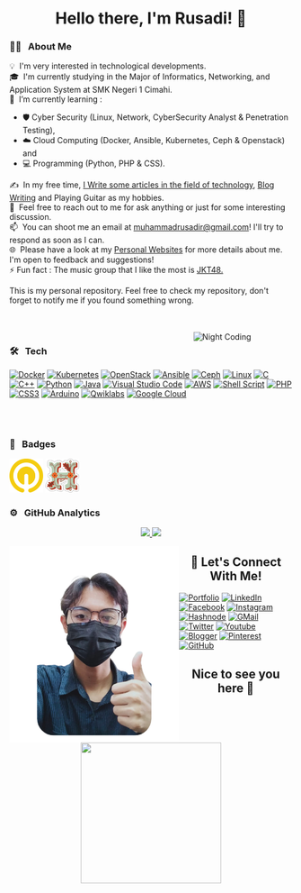 
<!--
**rusadirr/rusadirr** is a ✨ _special_ ✨ repository because its `README.md` (this file) appears on your GitHub profile.
-->

<h1 align="center">Hello there, I'm Rusadi! 👋</h1>

### 👨‍💻 &nbsp; About Me

💡 &nbsp;I'm very interested in technological developments.\
🎓 &nbsp;I'm currently studying in the Major of Informatics, Networking, and Application System at SMK Negeri 1 Cimahi.\
🌱 &nbsp;I’m currently learning : 
- 🛡️ Cyber Security (Linux, Network, CyberSecurity Analyst & Penetration Testing), 
- ☁️ Cloud Computing (Docker, Ansible, Kubernetes, Ceph & Openstack) and 
- 💻 Programming (Python, PHP & CSS).

✍️ &nbsp;In my free time, [I Write some articles in the field of technology](https://project.rusadi.me/), [Blog Writing](https://blog.rusadi.me/) and Playing Guitar as my hobbies.\
💬 &nbsp;Feel free to reach out to me for ask anything or just for some interesting discussion.\
📫 &nbsp;You can shoot me an email at muhammadrusadir@gmail.com! I'll try to respond as soon as I can.\
🌐 &nbsp;Please have a look at my [Personal Websites](https://rusadi.me) for more details about me. I'm open to feedback and suggestions! \
⚡ Fun fact : The music group that I like the most is [JKT48.](https://jkt48.com/)

This is my personal repository. Feel free to check my repository, don't forget to notify me if you found something wrong.

<!-- 
<p align="center">
  <a href="https://readme.andyruwruw.com/api/now-playing?open">
   

    <img src="https://readme.andyruwruw.com/api/now-playing">
  </a>
</p>

https://open.spotify.com/album/3efKVeZU2FZtDEvvrIy2x9
https://open.spotify.com/track/2SGBEDwsOAOAHrrdAd304i

-->

<br><br>
<img width="35%" alt="Night Coding" src="https://i.pinimg.com/originals/e4/26/70/e426702edf874b181aced1e2fa5c6cde.gif" align="right"/>

### 🛠️ &nbsp; Tech
[![Docker](https://img.shields.io/badge/docker-%230db7ed.svg?style=for-the-badge&logo=docker&logoColor=white)](https://www.docker.com/)
[![Kubernetes](https://img.shields.io/badge/kubernetes-%23326ce5.svg?style=for-the-badge&logo=kubernetes&logoColor=white)](https://kubernetes.io/)
[![OpenStack](https://img.shields.io/badge/Openstack-%23f01742.svg?style=for-the-badge&logo=openstack&logoColor=white)](https://www.openstack.org/)
[![Ansible](https://img.shields.io/badge/ansible-%231A1918.svg?style=for-the-badge&logo=ansible&logoColor=white)](https://www.ansible.com/)
[![Ceph](https://img.shields.io/badge/ceph-%23EF5C55.svg?&style=for-the-badge&logo=ceph&logoColor=white)](https://ceph.io/en/)
[![Linux](https://img.shields.io/badge/-Linux-fcc624?style=for-the-badge&logo=linux&logoColor=white)](https://www.linuxfoundation.org/)
[![C](https://img.shields.io/badge/C-00599C?style=for-the-badge&logo=c&logoColor=white)](https://www.cprogramming.com/")
[![C++](https://img.shields.io/badge/C%2B%2B-00599C?style=for-the-badge&logo=c%2B%2B&logoColor=white)](https://isocpp.org/std/the-standard)
[![Python](https://img.shields.io/badge/Python-FFD43B?style=for-the-badge&logo=python&logoColor=darkgreen)](https://www.python.org)
[![Java](https://img.shields.io/badge/Java-ED8B00?style=for-the-badge&logo=java&logoColor=white)](https://www.java.com/en/)
[![Visual Studio Code](https://img.shields.io/badge/Visual_Studio_Code-0078D4?style=for-the-badge&logo=visual%20studio%20code&logoColor=white)](https://code.visualstudio.com/)
[![AWS](https://img.shields.io/badge/Amazon_AWS-232F3E?style=for-the-badge&logo=amazon-aws&logoColor=white)](https://aws.amazon.com/)
[![Shell Script](https://img.shields.io/badge/shell_script-%23121011.svg?style=for-the-badge&logo=gnu-bash&logoColor=white)]()
[![PHP](https://img.shields.io/badge/php-%23777BB4.svg?style=for-the-badge&logo=php&logoColor=white)](https://www.php.net/)
[![CSS3](https://img.shields.io/badge/CSS3-1572B6?style=for-the-badge&logo=css3&logoColor=white)]()
[![Arduino](https://img.shields.io/badge/Arduino-3186A0?style=for-the-badge&logo=arduino&logoColor=white)](https://www.arduino.cc/)
[![Qwiklabs](https://img.shields.io/badge/Qwiklabs-FFD700?style=for-the-badge&logo=qwiklabs&logoColor=white)](https://www.qwiklabs.com/)
[![Google Cloud](https://img.shields.io/badge/Google_Cloud-4285F4?style=for-the-badge&logo=google-cloud&logoColor=white)](https://cloud.google.com/)

<!--

[![]()]()

-->

<br><br>

### 🥇 &nbsp; Badges <br>
<a href="https://www.qwiklabs.com/public_profiles/d6de05fa-537a-4759-9b2b-ba310126bea0"><img src="Badges/Qwiklabs.png" alt="Qwiklabs Badge" width="60" height="60"></a> 
<a href="https://hacktoberfest.digitalocean.com/"><img src="Badges/Hacktoberfest21.png" alt="Hacktoberfest21 Badge" width="60" height="60"></a>

### ⚙️ &nbsp; GitHub Analytics
<p align="center">
<a href="https://github.com/rusadirr">
  <img height="150em" src="https://github-readme-stats-eight-theta.vercel.app/api?username=rusadirr&show_icons=true&theme=algolia&include_all_commits=true&count_private=true"/>
  <img height="150em" src="https://github-readme-stats-eight-theta.vercel.app/api/top-langs/?username=rusadirr&layout=compact&langs_count=8&theme=algolia"/>
</a>
</p>

<!-- 




BUAT BLOG  
(Work in Progress)




-->

<img src ="Images/rusadi.png" align = "left" width = 60%>
<div>
<h2 align='center'>🔗 Let's Connect With Me!</h2>

<!--
[<img align="top" alt="Portfolio" src="https://img.shields.io/badge/Portfolio-%23000000.svg?style=for-the-badge&logo=firefox&logoColor=#FF7139" />](https://rusadi.me/)
<br><br>
[<img align="top" alt="LinkedIn" src="https://img.shields.io/badge/LinkedIn-0077B5?style=for-the-badge&logo=linkedin&logoColor=white" />](http://www.linkedin.com/in/rusadirr)
<br><br>
[<img align="top" alt="Instagram" src="https://img.shields.io/badge/Instagram-E4405F?style=for-the-badge&logo=instagram&logoColor=white" />](https://www.instagram.com/rusadirr/)
<br><br>
-->

[![Portfolio](https://img.shields.io/badge/Portfolio-%23000000.svg?style=for-the-badge&logo=firefox&logoColor=#FF7139)](https://rusadi.me/)
[![LinkedIn](https://img.shields.io/badge/LinkedIn-0077B5?style=for-the-badge&logo=linkedin&logoColor=white)](https://www.linkedin.com/in/rusadirr/)
[![Facebook](https://img.shields.io/badge/Facebook-3B5998?style=for-the-badge&logo=facebook&logoColor=white)](https://www.facebook.com/in/rusadirr)
[![Instagram](https://img.shields.io/badge/Instagram-8A3AB9?style=for-the-badge&logo=instagram&logoColor=white)](https://www.instagram.com/rusadirr/)
[![Hashnode](https://img.shields.io/badge/Hashnode-2962FF?style=for-the-badge&logo=hashnode&logoColor=white)](https://project.rusadi.me)
[![GMail](https://img.shields.io/badge/-Gmail-D14836?style=for-the-badge&logo=Gmail&logoColor=white)](mailto:muhammadrusadir@gmail.com)
[![Twitter](https://img.shields.io/badge/-Twitter-1DA1F2?style=for-the-badge&logo=Twitter&logoColor=white)](https://twitter.com/rusadirr)
[![Youtube](https://img.shields.io/badge/Youtube-FF0000?style=for-the-badge&logo=youtube&logoColor=white)](https://www.youtube.com/channel/UCbrQqMITmLC7NtgiZnoE5ug)
[![Blogger](https://img.shields.io/badge/Blogger-FC4F08?style=for-the-badge&logo=blogger&logoColor=white)](https://blog.rusadi.me)
[![Pinterest](https://img.shields.io/badge/Pinterest-E60023?style=for-the-badge&logo=pinterest&logoColor=white)](https://id.pinterest.com/rusadirr)
[![GitHub](https://img.shields.io/badge/GitHub-100000?style=for-the-badge&logo=github&logoColor=white)](https://github.com/)
  
<h2 align='center'>Nice to see you here 👋</h2>
<br>
<p align='center'>
<img src="https://www.kibrispdr.org/dwn/6/background-thank-you-bergerak.gif" width="250" height="250" frameBorder="0" class="giphy-embed" allowFullScreen></img></p>
<br>
